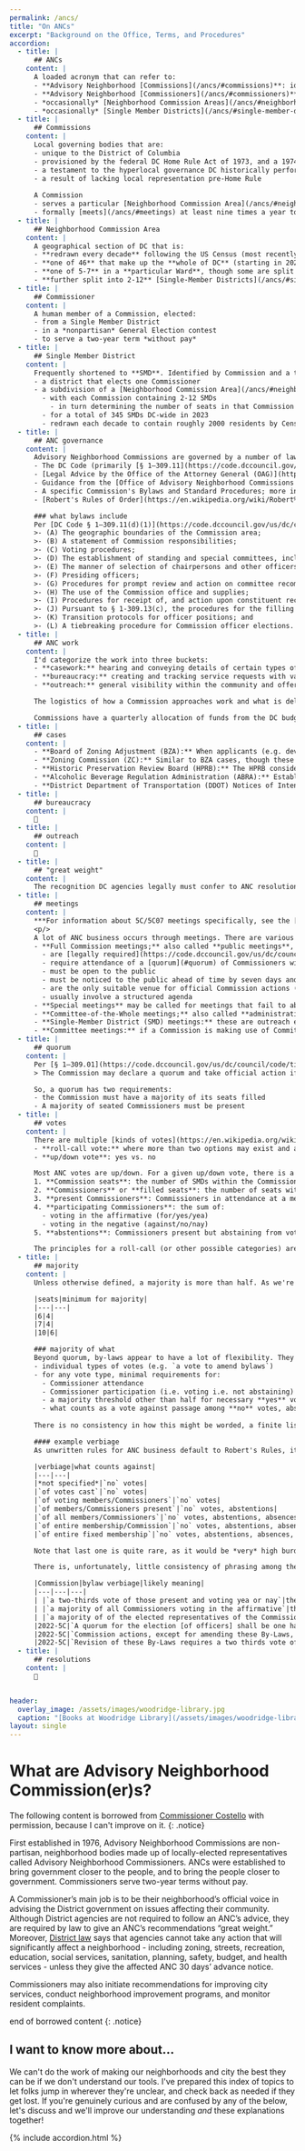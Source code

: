 ```yaml
---
permalink: /ancs/
title: "On ANCs"
excerpt: "Background on the Office, Terms, and Procedures"
accordion: 
  - title: |
      ## ANCs
    content: |
      A loaded acronym that can refer to:
      - **Advisory Neighborhood [Commissions](/ancs/#commissions)**: identified by DC Ward and a letter (e.g. **5C**) these are (very) local governing bodies
      - **Advisory Neighborhood [Commissioners](/ancs/#commissioners)**: an elected member of a Commission
      - *occasionally* [Neighborhood Commission Areas](/ancs/#neighborhood-commission-area), a Commission's geographic jurisidiction
      - *occasionally* [Single Member Districts](/ancs/#single-member-district), political subdivisions of a Neighborhood Commission Area and a single Commissioner's constituency
  - title: |
      ## Commissions
    content: |
      Local governing bodies that are:
      - unique to the District of Columbia
      - provisioned by the federal DC Home Rule Act of 1973, and a 1974 ballot referendum of DC residents
      - a testament to the hyperlocal governance DC historically performed through Civic Groups
      - a result of lacking local representation pre-Home Rule
      
      A Commission
      - serves a particular [Neighborhood Commission Area](/ancs/#neighborhood-commission-area)
      - formally [meets](/ancs/#meetings) at least nine times a year to publicly discuss issues and pass resolutions
  - title: |
      ## Neighborhood Commission Area
    content: |
      A geographical section of DC that is:
      - **redrawn every decade** following the US Census (most recently in 2022, taking effect in 2023)
      - **one of 46** that make up the **whole of DC** (starting in 2023 and until the next redistricting)
      - **one of 5-7** in a **particular Ward**, though some are split between Wards (e.g. 3/4G and 6/8F)
      - **further split into 2-12** [Single-Member Districts](/ancs/#single-member-district)
  - title: |
      ## Commissioner
    content: |
      A human member of a Commission, elected:
      - from a Single Member District
      - in a *nonpartisan* General Election contest
      - to serve a two-year term *without pay*
  - title: |
      ## Single Member District
    content: |
      Frequently shortened to **SMD**. Identified by Commission and a two-digit number (e.g. **5C07**), an SMD is:
      - a district that elects one Commissioner
      - a subdivision of a [Neighborhood Commission Area](/ancs/#neighborhood-commission-area)
        - with each Commission containing 2-12 SMDs
          - in turn determining the number of seats in that Commission
        - for a total of 345 SMDs DC-wide in 2023
        - redrawn each decade to contain roughly 2000 residents by Census numbers
  - title: |
      ## ANC governance
    content: |
      Advisory Neighborhood Commissions are governed by a number of laws, rulings, and texts, including
      - The DC Code (primarily [§ 1–309.11](https://code.dccouncil.gov/us/dc/council/code/sections/1-309.11))
      - [Legal Advice by the Office of the Attorney General (OAG)](https://oag.dc.gov/about-oag/laws-and-legal-opinions/legal-advice-ancs)
      - Guidance from the [Office of Advisory Neighborhood Commissions (OANC)](https://anc.dc.gov/)
      - A specific Commission's Bylaws and Standard Procedures; more info below
      - [Robert's Rules of Order](https://en.wikipedia.org/wiki/Robert%27s_Rules_of_Order), general parliamentary rules that guide interpretation and fill in any missing procedures from the above

      ### what bylaws include
      Per [DC Code § 1–309.11(d)(1)](https://code.dccouncil.gov/us/dc/council/code/sections/1-309.11#(d)(1)):
      >- (A) The geographic boundaries of the Commission area;
      >- (B) A statement of Commission responsibilities;
      >- (C) Voting procedures;
      >- (D) The establishment of standing and special committees, including provisions for giving public notice of all committee meetings;
      >- (E) The manner of selection of chairpersons and other officers;
      >- (F) Presiding officers;
      >- (G) Procedures for prompt review and action on committee recommendations;
      >- (H) The use of the Commission office and supplies;
      >- (I) Procedures for receipt of, and action upon constituent recommendations at both the single-member district and Commission levels;
      >- (J) Pursuant to § 1-309.13(c), the procedures for the filling of a vacancy in the office of treasurer; and
      >- (K) Transition protocols for officer positions; and
      >- (L) A tiebreaking procedure for Commission officer elections.
  - title: |
      ## ANC work
    content: |
      I'd categorize the work into three buckets:
      - **casework:** hearing and conveying details of certain types of projects (examples listed below) within the Commission boundaries and taking the lead on shaping outcomes based on community concerns
      - **bureaucracy:** creating and tracking service requests with various DC (and federal) agencies to secure desired improvements and outcomes for the community
      - **outreach:** general visibility within the community and offering knowledge and support to working groups, community organizations, or the Council

      The logistics of how a Commission approaches work and what is delegated to individual Commissioners depends on the by-laws and formal resolutions of a Commission, as well as the capacity of individual Commissioners. **Official actions** of a Commission must occur in **publicly announced and accessible meetings with a quorum** present, by formal votes on motions. Informational and preparatory matters can be handled in less formal ways as authorized.

      Commissions have a quarterly allocation of funds from the DC budget based on population represented (~$19k annually for a 7-member Commission in 2023, with savings carried forward indefinitely) to spend on basic functions or outreach projects.
  - title: |
      ## cases
    content: |
      - **Board of Zoning Adjustment (BZA):** When applicants (e.g. developers of a building) are seeking minor zoning relief such as higher lot coverage or fewer parking spaces than generally required of a particular zone, they go before the BZA, which will [expect ANCs to marshall community input/feedback](https://handbook.dcoz.dc.gov/anc-resources/anc-participation-in-zoning/) on the project and ideally pass a formal Resolution of Support or Opposition.
      - **Zoning Commission (ZC):** Similar to BZA cases, though these concern larger variances such as changes to [the Zoning Map](https://maps.dcoz.dc.gov/), or Planned Unit Developments (PUDs) where significant variance is granted in exchange for a Community Benefits Agreement (CBA).
      - **Historic Preservation Review Board (HPRB):** The HPRB considers cases of newly protected landmarks or districts, modification of the original L'Enfant street plan, or the adjudication of construction on a protected building for design/material compatibility.
      - **Alcoholic Beverage Regulation Administration (ABRA):** Establishments that serve, sell, or produce alcohol apply for various kinds of licenses that can have any number of limitations or [provisions](https://abra.dc.gov/page/settlement-agreements). ANCs are one of several types of party with standing that can seek to influence the conditions on a business through the license application/renewal process.
      - **District Department of Transportation (DDOT) Notices of Intent (NOIs):** These are [near-final plans](https://ddotwiki.atlassian.net/wiki/spaces/NI/overview?homepageId=2068840522) for the installation/modification of transportation infrastructure. This can include small projects like the installation of a speedhump, or larger ones like significantly reapportioning road space to accomodate protected bike lanes. ANCs are given a chance to comment, and their comments (or formal resolutions of opposition) can significantly delay work.
  - title: |
      ## bureaucracy
    content: |
      🚧
  - title: |
      ## outreach
    content: |
      🚧
  - title: |
      ## "great weight"
    content: |
      The recognition DC agencies legally must confer to ANC resolutions. Commissions formally vote on resolutions of support or opposition to cases before various DC agencies and decision-making bodies. In the absence of a resolution, somebody with business before one of those entities would need to establish work was done to brief the relevant Commission and gain its support. Commissions may also vote for resolutions regarding pending or desired legislative/executive action, which can inform Councilmembers and the Mayor of the will of their constituents. Agencies are supposed to seriously consider concerns raised, though a [DC Auditor investigation](https://dcauditor.org/report/are-ancs-given-great-weight/) found inconsistent results across various agencies.
  - title: |
      ## meetings
    content: |
      ***For information about 5C/5C07 meetings specifically, see the [calendar page](/calendar/).***
      <p/>
      A lot of ANC business occurs through meetings. There are various kinds of "ANC meetings" to be aware of, including:
      - **Full Commission meetings;** also called **public meetings**, **regular meetings**, or just **ANC meetings**. These meetings:
        - are [legally required](https://code.dccouncil.gov/us/dc/council/code/sections/1-309.11#(b)(1)) to occur at least nine times a year
        - require attendance of a [quorum](#quorum) of Commissioners within a Commission
        - must be open to the public
        - must be noticed to the public ahead of time by seven days and [multiple approved methods](https://code.dccouncil.gov/us/dc/council/code/sections/1-309.11#(c))
        - are the only suitable venue for official Commission actions (e.g. [voting](#votes) on [resolutions](#resolutions)/letters); any challenge to the above requirements is a challenge to the legitimacy of actions taken
        - usually involve a structured agenda
      - **Special meetings** may be called for meetings that fail to abide by public noticing requirements and/or a regular schedule above, provided any official actions taken in the meeting are narrowly targeted towards matters of urgency, for which waiting for the next regular meeting would cause undue burden.
      - **Committee-of-the-Whole meetings;** also called **administrative**, **executive**, or **planning** meetings. Any meeting on ANC matters involving a quorum of Commissioners from a single Commission must be public. These hold many similar requirements to the above, but they are unlikely to be structured and *cannot* involve official actions.
      - **Single-Member District (SMD) meetings:** these are outreach events for a single Commissioner to engage with the constituency of their district. These are more common in some parts of DC than others, and do not have any legal requirements or weight. They may be structured as a meeting, or less structured (more like **office hours** than a meeting). They may also be integrated with an activity such as a community cleanup event. Commissioners are free to be creative about this type of outreach, or forego it entirely.
      - **Committee meetings:** if a Commission is making use of Committees for focused outreach or fact-finding, there will likely be meetings for these as well. The structure and what legal provisions will vary based on how the Committees and their meetings are set up, though they are generally subject to public meeting requirements.    
  - title: |
      ## quorum
    content: |
      Per [§ 1–309.01](https://code.dccouncil.gov/us/dc/council/code/titles/1/chapters/3/subchapters/V)(b)(1):
      > The Commission may declare a quorum and take official action if a majority of single-member district Commissioners of the Commission is present, provided that a majority of the single-member districts have Commissioners on the Commission pursuant to § 1-309.06.

      So, a quorum has two requirements:
      - the Commission must have a majority of its seats filled
      - A majority of seated Commissioners must be present
  - title: |
      ## votes
    content: |
      There are multiple [kinds of votes](https://en.wikipedia.org/wiki/Voting_methods_in_deliberative_assemblies), including:
      - **roll-call vote:** where more than two options may exist and a vote has a selection
      - **up/down vote**: yes vs. no

      Most ANC votes are up/down. For a given up/down vote, there is a number associated with each of these categories:
      1. **Commission seats**: the number of SMDs within the Commission
      2. **Commissioners** or **filled seats**: the number of seats with a sworn in Commissioner (i.e. not vacant)
      3. **present Commissioners**: Commissioners in attendance at a meeting, less than or equal to the number of filled seats
      4. **participating Commissioners**: the sum of:
        - voting in the affirmative (for/yes/yea)
        - voting in the negative (against/no/nay)
      5. **abstentions**: Commissioners present but abstaining from vote/not voting (could be zero)

      The principles for a roll-call (or other possible categories) are similar (*4* would be split into however many unique vote categories for roll call, for instance), and bylaws can possibly restrict present Commissioners from abstaining for certain categories of vote. Unless specifics are noted, presume abstaining is an option.
  - title: |
      ## majority
    content: |
      Unless otherwise defined, a majority is more than half. As we're discussing whole seats (whether vacant, filled, present), this would be half plus one if there are an even number of seats in consideration, or half plus .5 if there are an odd number. If the fraction defined for a particular scenario is something other than a half (e.g. 2/3rds), then the requirement would round up to the nearest whole number.

      |seats|minimum for majority|
      |---|---|
      |6|4|
      |7|4|
      |10|6|

      ### majority of what
      Beyond quorum, by-laws appear to have a lot of flexibility. They can define:
      - individual types of votes (e.g. `a vote to amend bylaws`)
      - for any vote type, minimal requirements for:
        - Commissioner attendance
        - Commissioner participation (i.e. voting i.e. not abstaining)
        - a majority threshold other than half for necessary **yes** votes
        - what counts as a vote against passage among **no** votes, abstentions, absences, and vacancies (what the **yes** vote count needs to be divided by to minimally meet the passage threshold)
        
      There is no consistency in how this might be worded, a finite list of vote types, or high likelihood the information would be organized in one place within the bylaws.

      #### example verbiage
      As unwritten rules for ANC business default to Robert's Rules, it seems like some of these are the least ambiguous preferred terms:

      |verbiage|what counts against|
      |---|---|
      |*not specified*|`no` votes|
      |`of votes cast`|`no` votes|
      |`of voting members/Commissioners`|`no` votes|
      |`of members/Commissioners present`|`no` votes, abstentions|
      |`of all members/Commissioners`|`no` votes, abstentions, absences|
      |`of entire membership/Commission`|`no` votes, abstentions, absences|
      |`of entire fixed membership`|`no` votes, abstentions, absences, vacancies|

      Note that last one is quite rare, as it would be *very* high burden.

      There is, unfortunately, little consistency of phrasing among the existing ANC bylaws. Some of the many ways they might be phrased here:

      |Commission|bylaw verbiage|likely meaning|
      |---|---|---|
      | |`a two-thirds vote of those present and voting yea or nay`|the vote passes if *yes votes*/*Commissioners present and not abstaining* is greater than 2/3rds of Commissioners present and not abstaining.|
      | |`a majority of all Commissioners voting in the affirmative`|the vote passes if *yes votes*/*Commissioners seated regardless of absence or abstention* is greater than 2/3rds  of Commissioners seated regardless of absence or abstention.|
      | |`a majority of of the elected representatives of the Commission are present and voting`|a vote cannot be held unless greater than a half of seated Commissioners are present and not abstaining|
      |2022-5C|`A quorum for the election [of officers] shall be one half of the Commission  membership, plus one`|the usual quorum rules, even though if taken literally for an odd-sized Commission, it would be one extra|
      |2022-5C|`Commission actions, except for amending these By-Laws, shall be approved by a simple majority of those Commission members present and voting.`|the default threshold for voting is that, among "yea" and "nay" votes, the majority are "yea"|
      |2022-5C|`Revision of these By-Laws requires a two thirds vote of the entire Commission`|"entire Commission" might refer to all seats or filled seats here|
  - title: |
      ## resolutions
    content: |
      🚧 


header:
  overlay_image: /assets/images/woodridge-library.jpg
  caption: "[Books at Woodridge Library](/assets/images/woodridge-library.jpg)"
layout: single
---
```


# What are Advisory Neighborhood Commission(er)s?
The following content is borrowed from [Commissioner Costello](https://anc5b05.com/faqs) with permission, because I can't improve on it.
{: .notice}

First established in 1976, Advisory Neighborhood Commissions are non-partisan, neighborhood bodies made up of locally-elected representatives called Advisory Neighborhood Commissioners. ANCs were established to bring government closer to the people, and to bring the people closer to government. Commissioners serve two-year terms without pay. 

A Commissioner’s main job is to be their neighborhood’s official voice in advising the District government on issues affecting their community. Although District agencies are not required to follow an ANC’s advice, they are required by law to give an ANC’s recommendations “great weight.” Moreover, [District law](https://code.dccouncil.us/us/dc/council/code/sections/1-309.10.html) says that agencies cannot take any action that will significantly affect a neighborhood - including zoning, streets, recreation, education, social services, sanitation, planning, safety, budget, and health services - unless they give the affected ANC 30 days’ advance notice.  

Commissioners may also initiate recommendations for improving city services, conduct neighborhood improvement programs, and monitor resident complaints.  

end of borrowed content
{: .notice}

## I want to know more about...
We can't do the work of making our neighborhoods and city the best they can be if we don't understand our tools. I've prepared this index of topics to let folks jump in wherever they're unclear, and check back as needed if they get lost. If you're genuinely curious and are confused by any of the below, let's discuss and we'll improve our understanding *and* these explanations together!

{% include accordion.html %}